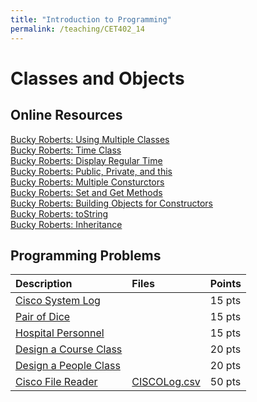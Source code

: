 ```yaml
---
title: "Introduction to Programming"
permalink: /teaching/CET402_14
---
```


# Classes and Objects

## Online Resources
[Bucky Roberts: Using Multiple Classes](https://youtu.be/XqTg2buXS5o)  
[Bucky Roberts: Time Class](https://youtu.be/o4Or0PMI_aI)  
[Bucky Roberts: Display Regular Time](https://youtu.be/E0BTAqIltFc)  
[Bucky Roberts: Public, Private, and this](https://youtu.be/csjfLTt6-io)  
[Bucky Roberts: Multiple Consturctors](https://youtu.be/LS7BzkBzn3Y)  
[Bucky Roberts: Set and Get Methods](https://youtu.be/eqP5X6APc5w)  
[Bucky Roberts: Building Objects for Constructors](https://youtu.be/MK2SMJZbUmU)  
[Bucky Roberts: toString](https://youtu.be/l0N6WvIVoUI)  
[Bucky Roberts: Inheritance](https://youtu.be/9JpNY-XAseg)  

## Programming Problems

| Description           | Files  | Points |
| :-------------------- | :----- | :----- |
| [Cisco System Log](/files/CET402/pdfs/14_CISCOSystemLogMessage.pdf)      |        | 15 pts |
| [Pair of Dice](/files/CET402/pdfs/14_PairOfDice.pdf)          |        | 15 pts |
| [Hospital Personnel](/files/CET402/pdfs/14_HospitalPersonnel.pdf)    |        | 15 pts |
| [Design a Course Class](/files/CET402/pdfs/14_CourseClass.pdf) |        | 20 pts |
| [Design a People Class](/files/CET402/pdfs/14_PeopleClass.pdf) |        | 20 pts |
| [Cisco File Reader](/files/CET402/pdfs/14_CiscoMessageFileReader.pdf) | [CISCOLog.csv](/files/CET402/CISCOLog.csv)    | 50 pts |
